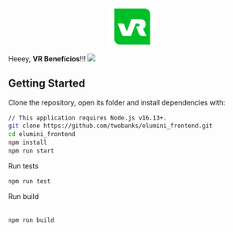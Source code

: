 <p align="center">
<img src="https://github.com/twobanks/elumini_frontend/blob/main/src/assets/image/logo.svg" width="100" alt="WATHERNOW" />
</p>

Heeey, **VR Benefícios**!!! <img src="https://raw.githubusercontent.com/kaueMarques/kaueMarques/master/hi.gif" width="30px">


##  Getting Started

Clone the repository, open its folder and install dependencies with:
```bash
// This application requires Node.js v16.13+.  
git clone https://github.com/twobanks/elumini_frontend.git
cd elumini_frontend
npm install
npm run start
```

Run tests
```bash
npm run test
```

Run build
```bash

npm run build

```
